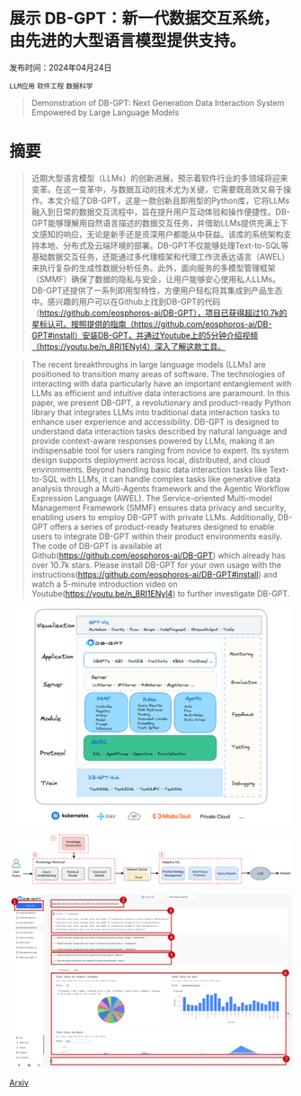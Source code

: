 # 展示 DB-GPT：新一代数据交互系统，由先进的大型语言模型提供支持。

发布时间：2024年04月24日

`LLM应用` `软件工程` `数据科学`

> Demonstration of DB-GPT: Next Generation Data Interaction System Empowered by Large Language Models

# 摘要

> 近期大型语言模型（LLMs）的创新进展，预示着软件行业的多领域将迎来变革。在这一变革中，与数据互动的技术尤为关键，它需要既高效又易于操作。本文介绍了DB-GPT，这是一款创新且即用型的Python库，它将LLMs融入到日常的数据交互流程中，旨在提升用户互动体验和操作便捷性。DB-GPT能够理解用自然语言描述的数据交互任务，并借助LLMs提供充满上下文感知的响应，无论是新手还是资深用户都能从中获益。该库的系统架构支持本地、分布式及云端环境的部署。DB-GPT不仅能够处理Text-to-SQL等基础数据交互任务，还能通过多代理框架和代理工作流表达语言（AWEL）来执行复杂的生成性数据分析任务。此外，面向服务的多模型管理框架（SMMF）确保了数据的隐私与安全，让用户能够安心使用私人LLMs。DB-GPT还提供了一系列即用型特性，方便用户轻松将其集成到产品生态中。感兴趣的用户可以在Github上找到DB-GPT的代码（https://github.com/eosphoros-ai/DB-GPT），项目已获得超过10.7k的星标认可。按照提供的指南（https://github.com/eosphoros-ai/DB-GPT#install）安装DB-GPT，并通过Youtube上的5分钟介绍视频（https://youtu.be/n_8RI1ENyl4）深入了解这款工具。

> The recent breakthroughs in large language models (LLMs) are positioned to transition many areas of software. The technologies of interacting with data particularly have an important entanglement with LLMs as efficient and intuitive data interactions are paramount. In this paper, we present DB-GPT, a revolutionary and product-ready Python library that integrates LLMs into traditional data interaction tasks to enhance user experience and accessibility. DB-GPT is designed to understand data interaction tasks described by natural language and provide context-aware responses powered by LLMs, making it an indispensable tool for users ranging from novice to expert. Its system design supports deployment across local, distributed, and cloud environments. Beyond handling basic data interaction tasks like Text-to-SQL with LLMs, it can handle complex tasks like generative data analysis through a Multi-Agents framework and the Agentic Workflow Expression Language (AWEL). The Service-oriented Multi-model Management Framework (SMMF) ensures data privacy and security, enabling users to employ DB-GPT with private LLMs. Additionally, DB-GPT offers a series of product-ready features designed to enable users to integrate DB-GPT within their product environments easily. The code of DB-GPT is available at Github(https://github.com/eosphoros-ai/DB-GPT) which already has over 10.7k stars. Please install DB-GPT for your own usage with the instructions(https://github.com/eosphoros-ai/DB-GPT#install) and watch a 5-minute introduction video on Youtube(https://youtu.be/n_8RI1ENyl4) to further investigate DB-GPT.

![展示 DB-GPT：新一代数据交互系统，由先进的大型语言模型提供支持。](../../../paper_images/2404.10209/x1.png)

![展示 DB-GPT：新一代数据交互系统，由先进的大型语言模型提供支持。](../../../paper_images/2404.10209/x2.png)

![展示 DB-GPT：新一代数据交互系统，由先进的大型语言模型提供支持。](../../../paper_images/2404.10209/x3.png)

[Arxiv](https://arxiv.org/abs/2404.10209)